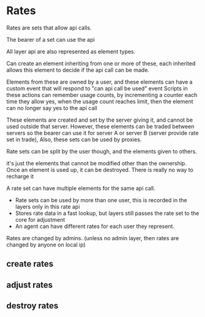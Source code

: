 # Rates

Rates are sets that allow api calls.

The bearer of a set can use the api

All layer api are also represented as element types.

Can create an element inheriting from one or more of these, each inherited allows this element to decide if the api call can be made.

Elements from these are owned by a user, and these elements can have a custom event that will respond to "can api call be used" event
Scripts in these actions can remember usage counts, by incrementing a counter each time they allow yes, when the usage count reaches limit, then the element can no longer say yes to the api call


These elements are created and set by the server giving it, and cannot be used outside that server.
However, these elements can be traded between servers so the bearer can use it for server A or server B (server provide rate set in trade),
Also, these sets can be used by proxies.

Rate sets can be split by the user though, and the elements given to others. 

it's just the elements that cannot be modified other than the ownership. Once an element is used up, it can be destroyed. There is really no way to recharge it

A rate set can have multiple elements for the same api call.

* Rate sets can be used by more than one user, this is recorded in the layers only in this rate api
* Stores rate data in a fast lookup, but layers still passes the rate set to the core for adjustment
* An agent can have different rates for each user they represent.

Rates are changed by admins. (unless no admin layer, then rates are changed by anyone on local ip)


## create rates

## adjust rates

## destroy rates
